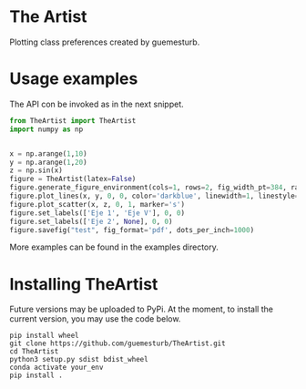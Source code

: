 # The Artist
Plotting class preferences created by guemesturb.

# Usage examples
The API con be invoked as in the next snippet.
```python
from TheArtist import TheArtist
import numpy as np


x = np.arange(1,10)
y = np.arange(1,20)
z = np.sin(x)
figure = TheArtist(latex=False)
figure.generate_figure_environment(cols=1, rows=2, fig_width_pt=384, ratio='golden', regular=True)
figure.plot_lines(x, y, 0, 0, color='darkblue', linewidth=1, linestyle='-', marker='o')
figure.plot_scatter(x, z, 0, 1, marker='s')
figure.set_labels(['Eje 1', 'Eje V'], 0, 0)
figure.set_labels(['Eje 2', None], 0, 0)
figure.savefig("test", fig_format='pdf', dots_per_inch=1000)
````
More examples can be found in the examples directory. 
# Installing TheArtist
Future versions may be uploaded to PyPi. At the moment, to install the current version, you may use the code below.
```shell
pip install wheel
git clone https://github.com/guemesturb/TheArtist.git
cd TheArtist
python3 setup.py sdist bdist_wheel
conda activate your_env
pip install .
```
